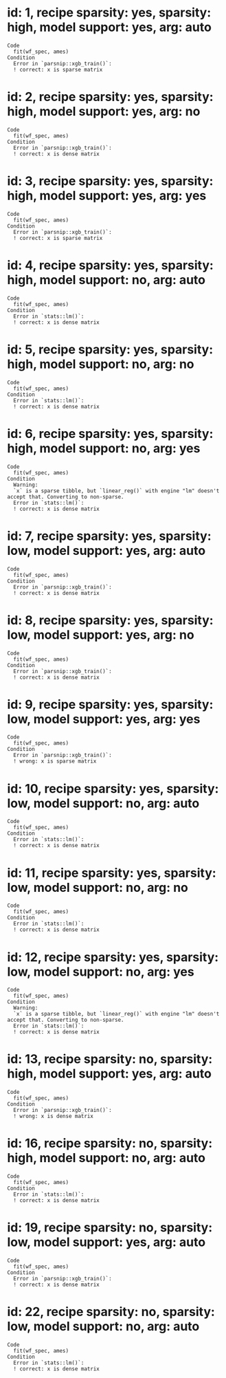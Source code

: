 # id: 1, recipe sparsity: yes, sparsity: high, model support: yes, arg: auto

    Code
      fit(wf_spec, ames)
    Condition
      Error in `parsnip::xgb_train()`:
      ! correct: x is sparse matrix

# id: 2, recipe sparsity: yes, sparsity: high, model support: yes, arg: no

    Code
      fit(wf_spec, ames)
    Condition
      Error in `parsnip::xgb_train()`:
      ! correct: x is dense matrix

# id: 3, recipe sparsity: yes, sparsity: high, model support: yes, arg: yes

    Code
      fit(wf_spec, ames)
    Condition
      Error in `parsnip::xgb_train()`:
      ! correct: x is sparse matrix

# id: 4, recipe sparsity: yes, sparsity: high, model support: no, arg: auto

    Code
      fit(wf_spec, ames)
    Condition
      Error in `stats::lm()`:
      ! correct: x is dense matrix

# id: 5, recipe sparsity: yes, sparsity: high, model support: no, arg: no

    Code
      fit(wf_spec, ames)
    Condition
      Error in `stats::lm()`:
      ! correct: x is dense matrix

# id: 6, recipe sparsity: yes, sparsity: high, model support: no, arg: yes

    Code
      fit(wf_spec, ames)
    Condition
      Warning:
      `x` is a sparse tibble, but `linear_reg()` with engine "lm" doesn't accept that. Converting to non-sparse.
      Error in `stats::lm()`:
      ! correct: x is dense matrix

# id: 7, recipe sparsity: yes, sparsity: low, model support: yes, arg: auto

    Code
      fit(wf_spec, ames)
    Condition
      Error in `parsnip::xgb_train()`:
      ! correct: x is dense matrix

# id: 8, recipe sparsity: yes, sparsity: low, model support: yes, arg: no

    Code
      fit(wf_spec, ames)
    Condition
      Error in `parsnip::xgb_train()`:
      ! correct: x is dense matrix

# id: 9, recipe sparsity: yes, sparsity: low, model support: yes, arg: yes

    Code
      fit(wf_spec, ames)
    Condition
      Error in `parsnip::xgb_train()`:
      ! wrong: x is sparse matrix

# id: 10, recipe sparsity: yes, sparsity: low, model support: no, arg: auto

    Code
      fit(wf_spec, ames)
    Condition
      Error in `stats::lm()`:
      ! correct: x is dense matrix

# id: 11, recipe sparsity: yes, sparsity: low, model support: no, arg: no

    Code
      fit(wf_spec, ames)
    Condition
      Error in `stats::lm()`:
      ! correct: x is dense matrix

# id: 12, recipe sparsity: yes, sparsity: low, model support: no, arg: yes

    Code
      fit(wf_spec, ames)
    Condition
      Warning:
      `x` is a sparse tibble, but `linear_reg()` with engine "lm" doesn't accept that. Converting to non-sparse.
      Error in `stats::lm()`:
      ! correct: x is dense matrix

# id: 13, recipe sparsity: no, sparsity: high, model support: yes, arg: auto

    Code
      fit(wf_spec, ames)
    Condition
      Error in `parsnip::xgb_train()`:
      ! wrong: x is dense matrix

# id: 16, recipe sparsity: no, sparsity: high, model support: no, arg: auto

    Code
      fit(wf_spec, ames)
    Condition
      Error in `stats::lm()`:
      ! correct: x is dense matrix

# id: 19, recipe sparsity: no, sparsity: low, model support: yes, arg: auto

    Code
      fit(wf_spec, ames)
    Condition
      Error in `parsnip::xgb_train()`:
      ! correct: x is dense matrix

# id: 22, recipe sparsity: no, sparsity: low, model support: no, arg: auto

    Code
      fit(wf_spec, ames)
    Condition
      Error in `stats::lm()`:
      ! correct: x is dense matrix

